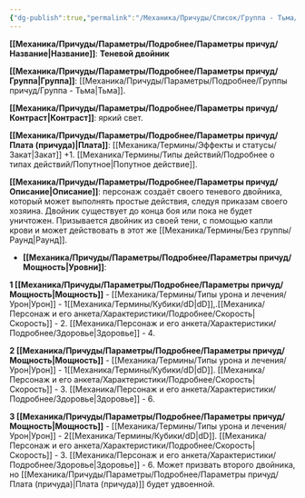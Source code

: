 ```yaml
---
{"dg-publish":true,"permalink":"/Механика/Причуды/Список/Группа - Тьма/Теневой двойник/","noteIcon":"","created":"2025-09-12T19:47:48.949+03:00","updated":"2025-09-12T18:41:48.798+03:00"}
---
```



**[[Механика/Причуды/Параметры/Подробнее/Параметры причуд/Название\|Название]]**: **Теневой двойник**

**[[Механика/Причуды/Параметры/Подробнее/Параметры причуд/Группа\|Группа]]**: [[Механика/Причуды/Параметры/Подробнее/Группы причуд/Группа - Тьма\|Тьма]].

**[[Механика/Причуды/Параметры/Подробнее/Параметры причуд/Контраст\|Контраст]]**: яркий свет.

**[[Механика/Причуды/Параметры/Подробнее/Параметры причуд/Плата (причуда)\|Плата]]**: [[Механика/Термины/Эффекты и статусы/Закат\|Закат]] +1. [[Механика/Термины/Типы действий/Подробнее о типах действий/Попутное\|Попутное действие]]. 

**[[Механика/Причуды/Параметры/Подробнее/Параметры причуд/Описание\|Описание]]**: персонаж создаёт своего теневого двойника, который может выполнять простые действия, следуя приказам своего хозяина. Двойник существует до конца боя или пока не будет уничтожен. Призывается двойник из своей тени, с помощью капли крови и может действовать в этот же [[Механика/Термины/Без группы/Раунд\|Раунд]].


- **[[Механика/Причуды/Параметры/Подробнее/Параметры причуд/Мощность\|Уровни]]**:

**1 [[Механика/Причуды/Параметры/Подробнее/Параметры причуд/Мощность\|Мощность]]** - [[Механика/Термины/Типы урона и лечения/Урон\|Урон]] - 1[[Механика/Термины/Кубики/dD\|dD]],.[[Механика/Персонаж и его анкета/Характеристики/Подробнее/Скорость\|Скорость]] - 2. [[Механика/Персонаж и его анкета/Характеристики/Подробнее/Здоровье\|Здоровье]] - 4. 

**2 [[Механика/Причуды/Параметры/Подробнее/Параметры причуд/Мощность\|Мощность]]** - [[Механика/Термины/Типы урона и лечения/Урон\|Урон]] - 1[[Механика/Термины/Кубики/dD\|dD]]. [[Механика/Персонаж и его анкета/Характеристики/Подробнее/Скорость\|Скорость]] - 3. [[Механика/Персонаж и его анкета/Характеристики/Подробнее/Здоровье\|Здоровье]] - 6. 

**3 [[Механика/Причуды/Параметры/Подробнее/Параметры причуд/Мощность\|Мощность]]** - [[Механика/Термины/Типы урона и лечения/Урон\|Урон]] - 2[[Механика/Термины/Кубики/dD\|dD]]. [[Механика/Персонаж и его анкета/Характеристики/Подробнее/Скорость\|Скорость]] - 3. [[Механика/Персонаж и его анкета/Характеристики/Подробнее/Здоровье\|Здоровье]] - 6. Может призвать второго двойника, но [[Механика/Причуды/Параметры/Подробнее/Параметры причуд/Плата (причуда)\|Плата (причуда)]] будет удвоенной.